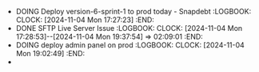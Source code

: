 - DOING Deploy version-6-sprint-1 to prod today - Snapdebt
  :LOGBOOK:
  CLOCK: [2024-11-04 Mon 17:27:23]
  :END:
- DONE SFTP Live Server Issue
  :LOGBOOK:
  CLOCK: [2024-11-04 Mon 17:28:53]--[2024-11-04 Mon 19:37:54] =>  02:09:01
  :END:
- DOING deploy admin panel on prod
  :LOGBOOK:
  CLOCK: [2024-11-04 Mon 19:02:49]
  :END:
-